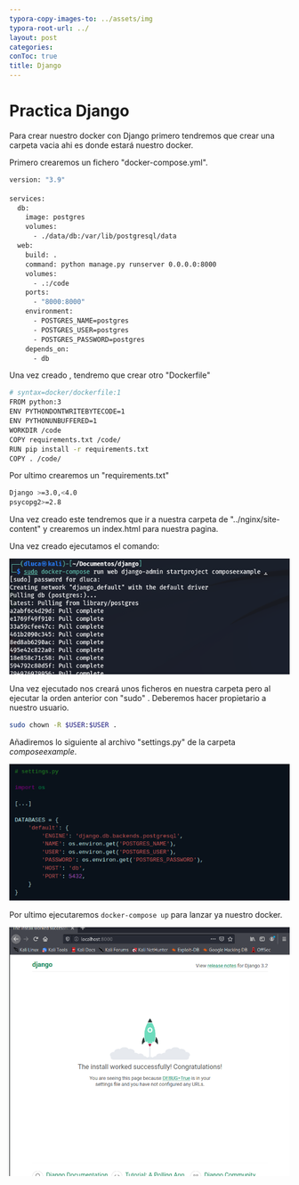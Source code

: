```yaml
---
typora-copy-images-to: ../assets/img
typora-root-url: ../
layout: post
categories:
conToc: true
title: Django
---
```




# Practica Django

Para crear nuestro docker con Django primero tendremos que crear una carpeta vacia ahi es donde estará nuestro docker.



Primero crearemos un fichero "docker-compose.yml".

``` bash
version: "3.9"
   
services:
  db:
    image: postgres
    volumes:
      - ./data/db:/var/lib/postgresql/data
  web:
    build: .
    command: python manage.py runserver 0.0.0.0:8000
    volumes:
      - .:/code
    ports:
      - "8000:8000"
    environment:
      - POSTGRES_NAME=postgres
      - POSTGRES_USER=postgres
      - POSTGRES_PASSWORD=postgres
    depends_on:
      - db
```

Una vez creado , tendremo que crear otro "Dockerfile"

```bash
# syntax=docker/dockerfile:1
FROM python:3
ENV PYTHONDONTWRITEBYTECODE=1
ENV PYTHONUNBUFFERED=1
WORKDIR /code
COPY requirements.txt /code/
RUN pip install -r requirements.txt
COPY . /code/
```

Por ultimo crearemos un "requirements.txt"

```bash
Django >=3.0,<4.0
psycopg2>=2.8
```

Una vez creado este tendremos que ir a nuestra carpeta de "../nginx/site-content" y crearemos un index.html para  nuestra pagina.

Una vez creado ejecutamos el comando:

![dockercompose_django](/assets/img/dockercompose_django.png)

Una vez ejecutado nos creará unos ficheros en nuestra carpeta pero al ejecutar la orden anterior con "sudo" . Deberemos hacer propietario a nuestro usuario.

```bash
sudo chown -R $USER:$USER .
```

Añadiremos lo siguiente al archivo "settings.py" de la carpeta *composeexample*.

![databease](/assets/img/databease.png)

Por ultimo ejecutaremos ```docker-compose up``` para lanzar ya nuestro docker.



![django](/assets/img/django.png)